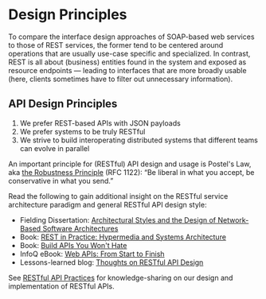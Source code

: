 # Design Principles

To compare the interface design approaches of SOAP-based web services to those of REST services,
the former tend to be centered around operations that are usually use-case specific and specialized.
In contrast, REST is all about (business) entities found in the system and exposed as resource
endpoints — leading to interfaces that are more broadly usable (here, clients sometimes have to
filter out unnecessary information).

## API Design Principles

1. We prefer REST-based APIs with JSON payloads
2. We prefer systems to be truly RESTful
3. We strive to build interoperating distributed systems that different teams can evolve in parallel




An important principle for (RESTful) API design and usage is Postel's Law, aka [the
Robustness Principle](http://en.wikipedia.org/wiki/Robustness_principle) (RFC 1122):
“Be liberal in what you accept, be conservative in what you send.”

Read the following to gain additional insight on the RESTful service architecture paradigm and
general RESTful API design style:

- Fielding Dissertation: [Architectural Styles and the Design of Network-Based Software
  Architectures](http://www.ics.uci.edu/~fielding/pubs/dissertation/top.htm)
- Book: [REST in Practice: Hypermedia and Systems
  Architecture](http://www.amazon.de/REST-Practice-Hypermedia-Systems-Architecture/dp/0596805829)
- Book: [Build APIs You Won't
  Hate](https://leanpub.com/build-apis-you-wont-hate)
- InfoQ eBook: [Web APIs: From Start to
  Finish](http://www.infoq.com/minibooks/emag-web-api)
- Lessons-learned blog: [Thoughts on RESTful API
  Design](http://restful-api-design.readthedocs.org/en/latest/)

See [RESTful API
Practices](https://docs.google.com/document/d/1Dqgkfxm2Jt9mVSraOYWSfKq3cKaZwf_VOgYDRuUf7kI/edit) for
knowledge-sharing on our design and implementation of RESTful APIs.